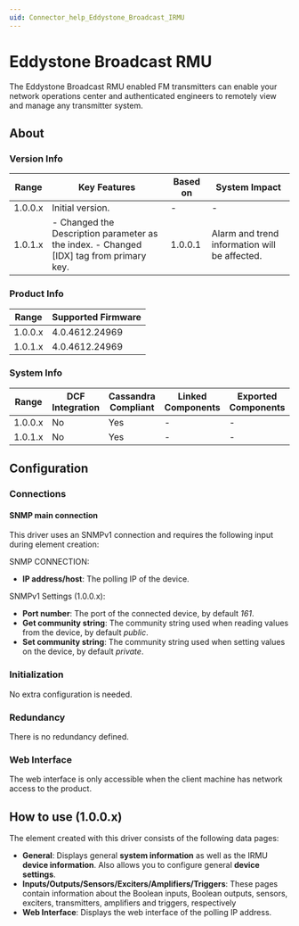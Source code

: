 ```yaml
---
uid: Connector_help_Eddystone_Broadcast_IRMU
---
```


# Eddystone Broadcast RMU

The Eddystone Broadcast RMU enabled FM transmitters can enable your network operations center and authenticated engineers to remotely view and manage any transmitter system.

## About

### Version Info

| **Range** | **Key Features**                                                                           | **Based on** | **System Impact**                             |
|-----------|--------------------------------------------------------------------------------------------|--------------|-----------------------------------------------|
| 1.0.0.x   | Initial version.                                                                           | \-           | \-                                            |
| 1.0.1.x   | \- Changed the Description parameter as the index. - Changed \[IDX\] tag from primary key. | 1.0.0.1      | Alarm and trend information will be affected. |

### Product Info

| **Range** | **Supported Firmware** |
|-----------|------------------------|
| 1.0.0.x   | 4.0.4612.24969         |
| 1.0.1.x   | 4.0.4612.24969         |

### System Info

| **Range** | **DCF Integration** | **Cassandra Compliant** | **Linked Components** | **Exported Components** |
|-----------|---------------------|-------------------------|-----------------------|-------------------------|
| 1.0.0.x   | No                  | Yes                     | \-                    | \-                      |
| 1.0.1.x   | No                  | Yes                     | \-                    | \-                      |

## Configuration

### Connections

#### SNMP main connection

This driver uses an SNMPv1 connection and requires the following input during element creation:

SNMP CONNECTION:

- **IP address/host**: The polling IP of the device.

SNMPv1 Settings (1.0.0.x):

- **Port number**: The port of the connected device, by default *161*.
- **Get community string**: The community string used when reading values from the device, by default *public*.
- **Set community string**: The community string used when setting values on the device, by default *private*.

### Initialization

No extra configuration is needed.

### Redundancy

There is no redundancy defined.

### Web Interface

The web interface is only accessible when the client machine has network access to the product.

## How to use (1.0.0.x)

The element created with this driver consists of the following data pages:

- **General**: Displays general **system information** as well as the IRMU **device information**. Also allows you to configure general **device settings**.
- **Inputs/Outputs/Sensors/Exciters/Amplifiers/Triggers**: These pages contain information about the Boolean inputs, Boolean outputs, sensors, exciters, transmitters, amplifiers and triggers, respectively
- **Web Interface**: Displays the web interface of the polling IP address.
